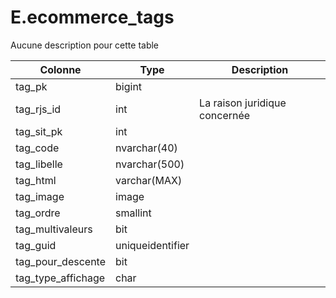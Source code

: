 # E.ecommerce_tags

Aucune description pour cette table

Colonne|Type|Description
---|---|---
tag_pk|bigint|
tag_rjs_id|int|La raison juridique concernée 
tag_sit_pk|int|
tag_code|nvarchar(40)|
tag_libelle|nvarchar(500)|
tag_html|varchar(MAX)|
tag_image|image|
tag_ordre|smallint|
tag_multivaleurs|bit|
tag_guid|uniqueidentifier|
tag_pour_descente|bit|
tag_type_affichage|char|
